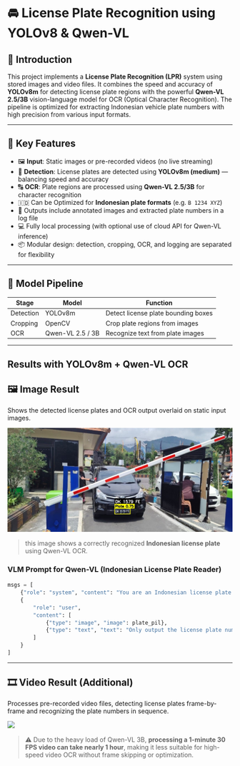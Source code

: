 # 🚘 License Plate Recognition using YOLOv8 & Qwen-VL

## 📖 Introduction
This project implements a **License Plate Recognition (LPR)** system using stored images and video files. It combines the speed and accuracy of **YOLOv8m** for detecting license plate regions with the powerful **Qwen-VL 2.5/3B** vision-language model for OCR (Optical Character Recognition). The pipeline is optimized for extracting Indonesian vehicle plate numbers with high precision from various input formats.

---

## 🔧 Key Features
- 🖼️ **Input**: Static images or pre-recorded videos (no live streaming)
- 🎯 **Detection**: License plates are detected using **YOLOv8m (medium)** — balancing speed and accuracy
- 🔠 **OCR**: Plate regions are processed using **Qwen-VL 2.5/3B** for character recognition
- 🇮🇩 Can be Optimized for **Indonesian plate formats** (e.g. `B 1234 XYZ`)
- 📝 Outputs include annotated images and extracted plate numbers in a log file
- 💻 Fully local processing (with optional use of cloud API for Qwen-VL inference)
- 📦 Modular design: detection, cropping, OCR, and logging are separated for flexibility

---

## 🧠 Model Pipeline

| Stage     | Model             | Function                         |
|-----------|------------------|----------------------------------|
| Detection | YOLOv8m          | Detect license plate bounding boxes |
| Cropping  | OpenCV           | Crop plate regions from images   |
| OCR       | Qwen-VL 2.5 / 3B | Recognize text from plate images |

---

## Results with YOLOv8m + Qwen-VL OCR
## 🖼️ Image Result  
Shows the detected license plates and OCR output overlaid on static input images.

<img src="Content/thumbnail2.jpg"/>

> this image shows a correctly recognized **Indonesian license plate** using Qwen-VL OCR.
### VLM Prompt for Qwen-VL (Indonesian License Plate Reader)

```python
msgs = [
    {"role": "system", "content": "You are an Indonesian license plate reader"},
    {
        "role": "user",
        "content": [
            {"type": "image", "image": plate_pil},
            {"type": "text", "text": "Only output the license plate number. Do not include extra words. Do not read the date under the plate number."}
        ]
    }
]
```
---
## 🎞️ Video Result (Additional)
Processes pre-recorded video files, detecting license plates frame-by-frame and recognizing the plate numbers in sequence.

<img src="Content/gif_ex.gif"/>

> ⚠️ Due to the heavy load of Qwen-VL 3B, **processing a 1-minute 30 FPS video can take nearly 1 hour**, making it less suitable for high-speed video OCR without frame skipping or optimization.


